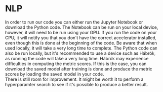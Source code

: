 # NLP

In order to run our code you can either run the Jupyter Notebook or download the Python code.
The Notebook can be run on your local device, however, it will need to be run using your GPU. If you run the code on your CPU, it will notify you that you don't have the correct accelerator installed, even though this is done at the beginning of the code. Be aware that when used locally, it will take a very long time to complete.
The Python code can also be run locally, but it's recommended to use a device such as Hábrók, as running the code will take a very long time.
Hábrók may experience difficulties in computing the metric scores. If this is the case, you can download the saved model after training is done and produce the metric scores by loading the saved model in your code.\
There is still room for improvement. It might be worth it to perform a hyperparamter search to see if it's possible to produce a better result.
